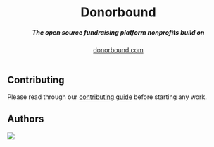 <div align="center">
    <h1 align="center">Donorbound</h1>
    <h5>The open source fundraising platform nonprofits build on</h5>
</div>

<div align="center">
  <a href="https://donorbound.com">donorbound.com</a>
</div>
<br/>

## Contributing

Please read through our [contributing guide](.github/CONTRIBUTING.md) before starting any work.

## Authors

<a href="https://github.com/donorbound/donorbound/graphs/contributors">
  <img src="https://contrib.rocks/image?repo=donorbound/donorbound" />
</a>